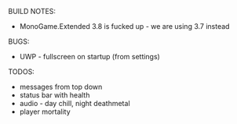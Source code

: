 ﻿BUILD NOTES:

* MonoGame.Extended 3.8 is fucked up - we are using 3.7 instead

BUGS:

* UWP - fullscreen on startup (from settings)

TODOS:

* messages from top down 
* status bar with health
* audio - day chill, night deathmetal
* player mortality